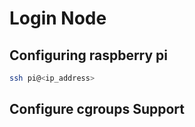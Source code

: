

# Login Node

## Configuring raspberry pi

```bash
ssh pi@<ip_address>
```

## Configure cgroups Support

